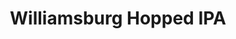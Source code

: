 ---
title: Williamsburg Hopped IPA
bjcp_cat: American IPA (14 B)
brew_date: September 17, 2017
type: homebrew_recipe
short_description: An IPA brewed with homegrown hops from a friend in Williamsburg
page_url: /recipes/Williamsburg_Hopped_IPA.html
---